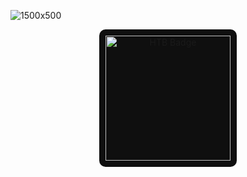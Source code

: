 ![1500x500](https://github.com/user-attachments/assets/9e305790-4a0c-4fad-85a4-bd69d3187043)
<p align="center">

  <img src="https://www.hackthebox.com/badge/image/2170485" alt="HTB Badge" width="200" style="background-color: #0f0f0f; padding: 10px; border-radius: 10px;">
  <h5 align="center>This Updates live btw<h5></h5>
</p>
